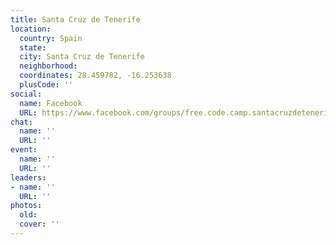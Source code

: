 ```yaml
---
title: Santa Cruz de Tenerife
location:
  country: Spain
  state: 
  city: Santa Cruz de Tenerife
  neighborhood: 
  coordinates: 28.459782, -16.253638
  plusCode: ''
social:
  name: Facebook
  URL: https://www.facebook.com/groups/free.code.camp.santacruzdetenerife
chat:
  name: ''
  URL: ''
event:
  name: ''
  URL: ''
leaders:
- name: ''
  URL: ''
photos:
  old: 
  cover: ''
---
```

